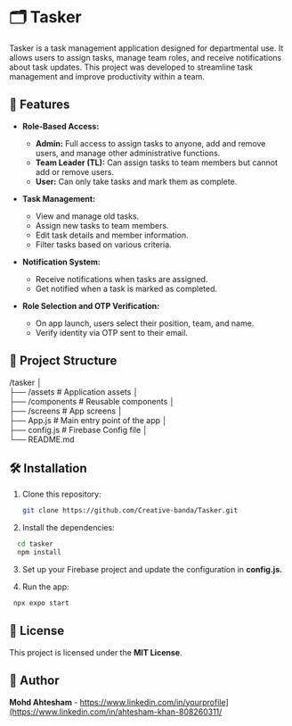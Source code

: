 # 🗂️ Tasker

Tasker is a task management application designed for departmental use. It allows users to assign tasks, manage team roles, and receive notifications about task updates. This project was developed to streamline task management and improve productivity within a team.

## 🚀 Features

- **Role-Based Access:**
  - **Admin:** Full access to assign tasks to anyone, add and remove users, and manage other administrative functions.
  - **Team Leader (TL):** Can assign tasks to team members but cannot add or remove users.
  - **User:** Can only take tasks and mark them as complete.

- **Task Management:**
  - View and manage old tasks.
  - Assign new tasks to team members.
  - Edit task details and member information.
  - Filter tasks based on various criteria.

- **Notification System:**
  - Receive notifications when tasks are assigned.
  - Get notified when a task is marked as completed.

- **Role Selection and OTP Verification:**
  - On app launch, users select their position, team, and name.
  - Verify identity via OTP sent to their email.

## 📂 Project Structure

/tasker 
│  
├── /assets          # Application assets 
│  
├── /components      # Reusable components 
│  
├── /screens         # App screens 
│  
├── App.js           # Main entry point of the app 
│  
├── config.js        # Firebase Config file 
│  
└── README.md


## 🛠️ Installation

1. Clone this repository:
   ```bash
   git clone https://github.com/Creative-banda/Tasker.git

2. Install the dependencies:
```bash
  cd tasker
  npm install
```

3. Set up your Firebase project and update the configuration in **config.js.**

4. Run the app:
```bash
 npx expo start
```

## 📄 License

This project is licensed under the **MIT License**.

## 👤 Author

**Mohd Ahtesham** - https://www.linkedin.com/in/yourprofile](https://www.linkedin.com/in/ahtesham-khan-808260311/

